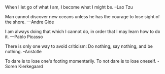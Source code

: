When I let go of what I am, I become what I might be.
–Lao Tzu

Man cannot discover new oceans unless he has the courage to lose sight of the shore.
—Andre Gide

 I am always doing that which I cannot do, in order that I may learn how to do it.
 —Pablo Picasso

 There is only one way to avoid criticism: Do nothing, say nothing, and be nothing.
 -Aristotle

 To dare is to lose one's footing momentarily. To not dare is to lose oneself. 
 -Soren Kierkegaard
